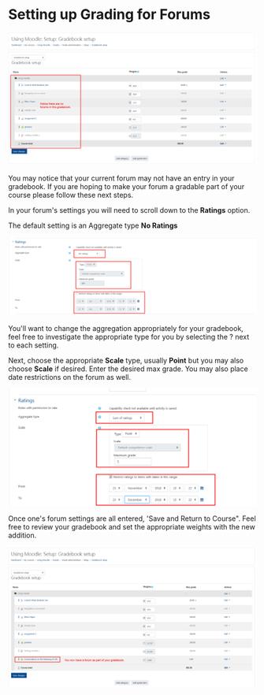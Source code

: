 # Setting up Grading for Forums

![](../.gitbook/assets/grading-forums-1.png)

You may notice that your current forum may not have an entry in your gradebook. If you are hoping to make your forum a gradable part of your course please follow these next steps.

In your forum's settings you will need to scroll down to the **Ratings** option.

The default setting is an Aggregate type **No Ratings**

![](../.gitbook/assets/grading-forums-2%20%281%29.png)

You'll want to change the aggregation appropriately for your gradebook, feel free to investigate the appropriate type for you by selecting the ? next to each setting.

Next, choose the appropriate **Scale** type, usually **Point** but you may also choose **Scale** if desired. Enter the desired max grade. You may also place date restrictions on the forum as well.

![](../.gitbook/assets/grading-forums-3-1.png)

Once one's forum settings are all entered, 'Save and Return to Course". Feel free to review your gradebook and set the appropriate weights with the new addition.

![](../.gitbook/assets/grading-forums-4%20%281%29.png)


